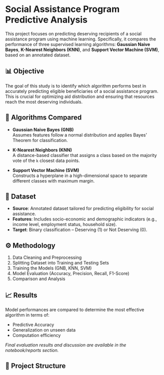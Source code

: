 # Social Assistance Program Predictive Analysis

This project focuses on predicting deserving recipients of a social assistance program using machine learning. Specifically, it compares the performance of three supervised learning algorithms: **Gaussian Naive Bayes**, **K-Nearest Neighbors (KNN)**, and **Support Vector Machine (SVM)**, based on an annotated dataset.

## 📊 Objective

The goal of this study is to identify which algorithm performs best in accurately predicting eligible beneficiaries of a social assistance program. This is crucial for optimizing aid distribution and ensuring that resources reach the most deserving individuals.

## 🧠 Algorithms Compared

- **Gaussian Naive Bayes (GNB)**  
  Assumes features follow a normal distribution and applies Bayes’ Theorem for classification.

- **K-Nearest Neighbors (KNN)**  
  A distance-based classifier that assigns a class based on the majority vote of the `k` closest data points.

- **Support Vector Machine (SVM)**  
  Constructs a hyperplane in a high-dimensional space to separate different classes with maximum margin.

## 🧾 Dataset

- **Source**: Annotated dataset tailored for predicting eligibility for social assistance.
- **Features**: Includes socio-economic and demographic indicators (e.g., income level, employment status, household size).
- **Target**: Binary classification – Deserving (1) or Not Deserving (0).

## ⚙️ Methodology

1. Data Cleaning and Preprocessing
2. Splitting Dataset into Training and Testing Sets
3. Training the Models (GNB, KNN, SVM)
4. Model Evaluation (Accuracy, Precision, Recall, F1-Score)
5. Comparison and Analysis

## 📈 Results

Model performances are compared to determine the most effective algorithm in terms of:
- Predictive Accuracy
- Generalization on unseen data
- Computation efficiency

_Final evaluation results and discussion are available in the notebook/reports section._

## 📁 Project Structure

